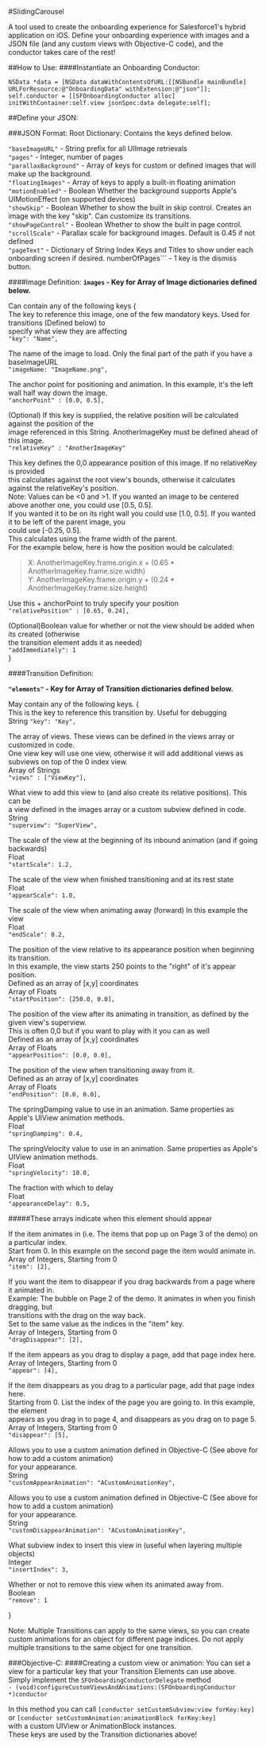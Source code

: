 #SlidingCarousel

 A tool used to create the onboarding experience for Salesforce1's hybrid application on iOS. Define your onboarding experience with images and a JSON file (and any custom views with Objective-C code), and the conductor takes care of the rest!



##How to Use:
####Instantiate an Onboarding Conductor:
```
NSData *data = [NSData dataWithContentsOfURL:[[NSBundle mainBundle] URLForResource:@"OnboardingData" withExtension:@"json"]];  
self.conductor = [[SFOnboardingConductor alloc] initWithContainer:self.view jsonSpec:data delegate:self];
```


##Define your JSON:

###JSON Format:
Root Dictionary: Contains the keys defined below.

```"baseImageURL"``` - String prefix for all UIImage retrievals  
```"pages"``` - Integer, number of pages  
```"parallaxBackground"``` - Array of keys for custom or defined images that will make up the background.  
```"floatingImages"``` - Array of keys to apply a built-in floating animation  
```"motionEnabled"``` - Boolean Whether the background supports Apple's UIMotionEffect (on supported devices)  
```"showSkip"``` - Boolean Whether to show the built in skip control. Creates an image with the key "skip". Can customize its transitions.  
```"showPageControl"``` - Boolean Whether to show the built in page control.  
```"scrollScale"``` - Parallax scale for background images. Default is 0.45 if not defined  
```"pageText"``` - Dictionary of String Index Keys and Titles to show under each onboarding screen if desired.
    numberOfPages``` - 1 key is the dismiss button.

####Image Definition:
**```images``` - Key for Array of Image dictionaries defined below.**

Can contain any of the following keys
{  
The key to reference this image, one of the few mandatory keys. Used for transitions (Defined below) to   
specify what view they are affecting  
```"key": "Name",```  

The name of the image to load. Only the final part of the path if you have a baseImageURL  
```"imageName: "ImageName.png",```  

The anchor point for positioning and animation. In this example, it's the left wall half way down the image.  
```"anchorPoint" : [0.0, 0.5],```  

(Optional) If this key is supplied, the relative position will be calculated against the position of the  
image referenced in this String. AnotherImageKey must be defined ahead of this image.  
```"relativeKey" : "AnotherImageKey"``` 

This key defines the 0,0 appearance position of this image. If no relativeKey is provided  
this calculates against the root view's bounds, otherwise it calculates against the relativeKey's position.  
Note: Values can be <0 and >1. If you wanted an image to be centered above another one, you could use [0.5, 0.5].  
If you wanted it to be on its right wall you could use [1.0, 0.5]. If you wanted it to be left of the parent image, you   
could use [-0.25, 0.5].   
This calculates using the frame width of the parent.   
For the example below, here is how the position would be calculated:  
>X: AnotherImageKey.frame.origin.x + (0.65 * AnotherImageKey.frame.size.width)  
>Y: AnotherImageKey.frame.origin.y + (0.24 * AnotherImageKey.frame.size.height)  

Use this + anchorPoint to truly specify your position  
```"relativePosition" : [0.65, 0.24], ```   

(Optional)Boolean value for whether or not the view should be added when its created (otherwise  
the transition element adds it as needed)  
```"addImmediately": 1  ```  
}  

####Transition Definition:

**```"elements"``` - Key for Array of Transition dictionaries defined below.**

May contain any of the following keys. 
{  
This is the key to reference this transition by. Useful for debugging  
String
```"key": "Key",```  

The array of views. These views can be defined in the views array or customized in code.  
One view key will use one view, otherwise it will add additional views as subviews on top of the 0 index view.  
Array of Strings  
```"views" : ["ViewKey"],```  

What view to add this view to (and also create its relative positions). This can be  
a view defined in the images array or a custom subview defined in code.  
String  
```"superview": "SuperView",```  

The scale of the view at the beginning of its inbound animation (and if going backwards)  
Float  
```"startScale": 1.2,```  

The scale of the view when finished transitioning and at its rest state  
Float  
```"appearScale": 1.0,```  

The scale of the view when animating away (forward) In this example the view  
Float  
```"endScale": 0.2,```  

The position of the view relative to its appearance position when beginning its transition.  
In this example, the view starts 250 points to the "right" of it's appear position.  
Defined as an array of [x,y] coordinates  
Array of Floats  
```"startPosition": [250.0, 0.0],```  

The position of the view after its animating in transition, as defined by the given view's superview.  
This is often 0,0 but if you want to play with it you can as well  
Defined as an array of [x,y] coordinates  
Array of Floats  
```"appearPosition": [0.0, 0.0],```  

The position of the view when transitioning away from it.  
Defined as an array of [x,y] coordinates  
Array of Floats  
```"endPosition": [0.0, 0.0],```  

The springDamping value to use in an animation. Same properties as Apple's UIView animation methods.  
Float  
```"springDamping": 0.4,```  

The springVelocity value to use in an animation. Same properties as Apple's UIView animation methods.  
Float  
```"springVelocity": 10.0,```  

The fraction with which to delay  
Float  
```"appearanceDelay": 0.5,```  

#####These arrays indicate when this element should appear

If the item animates in (i.e. The items that pop up on Page 3 of the demo) on a particular index.  
Start from 0. In this example on the second page the item would animate in.  
Array of Integers, Starting from 0  
```"item": [2],```  

If you want the item to disappear if you drag backwards from a page where it animated in.  
Example: The bubble on Page 2 of the demo. It animates in when you finish dragging, but  
transitions with the drag on the way back.  
Set to the same value as the indices in the "item" key.  
Array of Integers, Starting from 0  
```"dragDisappear": [2],```  

If the item appears as you drag to display a page, add that page index here.  
Array of Integers, Starting from 0  
```"appear": [4], ```  

If the item disappears as you drag to a particular page, add that page index here.  
Starting from 0. List the index of the page you are going to. In this example, the element  
appears as you drag in to page 4, and disappears as you drag on to page 5.   
Array of Integers, Starting from 0  
```"disappear": [5],```  

Allows you to use a custom animation defined in Objective-C (See above for how to add a custom animation)  
for your appearance.  
String  
```"customAppearAnimation": "ACustomAnimationKey",```  

Allows you to use a custom animation defined in Objective-C (See above for how to add a custom animation)  
for your appearance.  
String  
```"customDisappearAnimation": "ACustomAnimationKey",```  

What subview index to insert this view in (useful when layering multiple objects)  
Integer  
```"insertIndex": 3,```  

Whether or not to remove this view when its animated away from.  
Boolean  
```"remove": 1```  

}  

Note: Multiple Transitions can apply to the same views, so you can create custom animations for an object for different page indices. Do not apply multiple transitions to the same object for one transition. 


###Objective-C:
####Creating a custom view or animation:
You can set a view for a particular key that your Transition Elements can use above.   
Simply implement the ```SFOnboardingConductorDelegate``` method  
```- (void)configureCustomViewsAndAnimations:(SFOnboardingConductor *)conductor```  

In this method you can call ```[conductor setCustomSubview:view forKey:key]``` or ```[conductor setCustomAnimation:animationBlock forKey:key]```  
with a custom UIView or AnimationBlock instances.  
These keys are used by the Transition dictionaries above!  